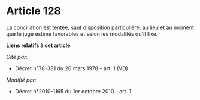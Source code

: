 # Article 128

La conciliation est tentée, sauf disposition particulière, au lieu et au moment que le juge estime favorables et selon les
modalités qu'il fixe.

**Liens relatifs à cet article**

_Cité par_:

  - Décret n°78-381 du 20 mars 1978 - art. 1 (VD)

_Modifié par_:

  - Décret n°2010-1165 du 1er octobre 2010 - art. 1
